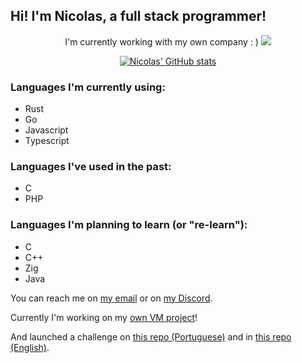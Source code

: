 ## Hi! I'm Nicolas, a full stack programmer!

<p align="center">
   I'm currently working with my own company : )
  <img src="https://d1drfx3idpovxr.cloudfront.net/fragmenta2.png" />
</p>

<p align="center">
  <a href="https://github.com/anuraghazra/github-readme-stats">
    <img alt="Nicolas' GitHub stats" src="https://github-readme-stats.vercel.app/api?username=NickRMD&show_icons=true&theme=tokyonight" />
  </a>
</p>

### Languages I'm currently using:
- Rust
- Go
- Javascript
- Typescript

### Languages I've used in the past:
- C
- PHP

### Languages I'm planning to learn (or "re-learn"):
- C
- C++
- Zig
- Java

You can reach me on [my email](mailto:nicolas@fragmenta.org)
or on [my Discord](https://discordapp.com/users/481579171924017164).

Currently I'm working on my [own VM project](https://github.com/Fragmenta-Company/SquidVM)!

And launched a challenge on [this repo (Portuguese)](https://github.com/NickRMD/Challenge-dos-Malocas)
and in [this repo (English)](https://github.com/NickRMD/Market-Witchcraft).

